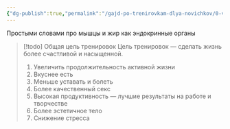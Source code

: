 ```yaml
---
{"dg-publish":true,"permalink":"/gajd-po-trenirovkam-dlya-novichkov/0-vvedenie/2-chto-mogut-dat-trenirovki/"}
---
```



Простыми словами про мышцы и жир как эндокринные органы


> [!todo] Общая цель тренировок
>  Цель тренировок — сделать жизнь более счастливой и насыщенной.
>  
>  1. Увеличить продолжительность активной жизни
>  2. Вкуснее есть
>  3. Меньше уставать и болеть
>  4. Более качественный секс
>  5. Высокая продуктивность — лучшие результаты на работе и творчестве
>  6. Более эстетичное тело
>  7. Снижение стресса

